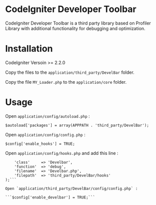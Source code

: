 # CodeIgniter Developer Toolbar

CodeIgniter Developer Toolbar is a third party library based on Profiler Library with additional functionality for debugging and optimization.

# Installation

CodeIgniter Versoin >= 2.2.0

Copy the files to the `application/third_party/DevelBar` folder.

Copy the file `MY_Loader.php` to the `application/core` folder.

# Usage

Open `application/config/autoload.php` :

```$autoload['packages'] = array(APPPATH . 'third_party/DevelBar');```

Open `application/config/config.php` :

```$config['enable_hooks'] = TRUE;```

Open `application/config/hooks.php` and add this line :

```$hook['display_override'][] = array(
	'class'  	=> 'Develbar',
    'function' 	=> 'debug',
    'filename' 	=> 'Develbar.php',
    'filepath' 	=> 'third_party/DevelBar/hooks'
);```

Open `application/third_party/DevelBar/config/config.php` :

```$config['enable_develbar'] = TRUE;```